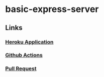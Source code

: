 # basic-express-server

## Links
### [Heroku Application](https://hadeel-basic-express-server.herokuapp.com/)
### [Github Actions](https://github.com/hadeel999/basic-express-server/actions)
### [Pull Request](https://github.com/hadeel999/basic-express-server/pull/2)
